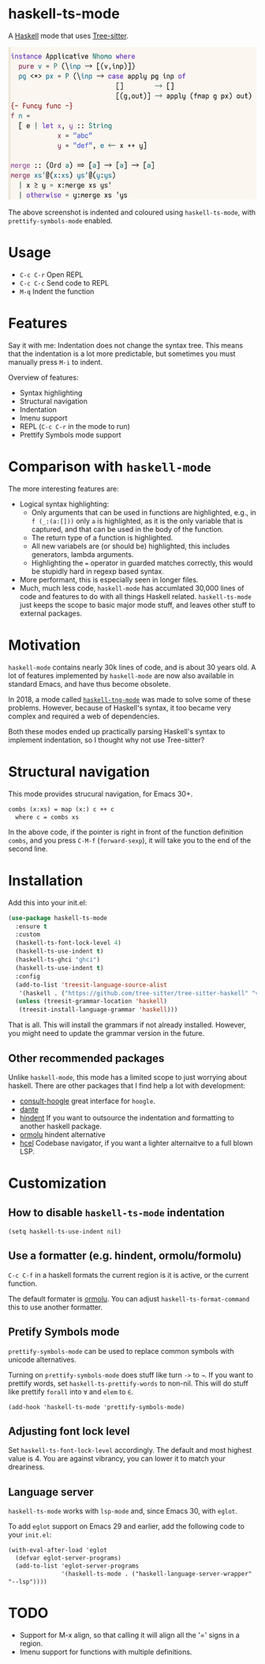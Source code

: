 
# haskell-ts-mode

A [Haskell](https://www.haskell.org/) mode that uses [Tree-sitter](https://tree-sitter.github.io/tree-sitter/).

![img](./ss.png)

The above screenshot is indented and coloured using `haskell-ts-mode`, with
`prettify-symbols-mode` enabled.

# Usage

-   `C-c C-r` Open REPL
-   `C-c C-c` Send code to REPL
-   `M-q`   Indent the function

# Features

Say it with me: Indentation does not change the syntax tree. This means that the
indentation is a lot more predictable, but sometimes you must manually press
`M-i` to indent.

Overview of features:

-   Syntax highlighting
-   Structural navigation
-   Indentation
-   Imenu support
-   REPL (`C-c C-r` in the mode to run)
-   Prettify Symbols mode support

# Comparison with `haskell-mode`

The more interesting features are:

-   Logical syntax highlighting:
    -   Only arguments that can be used in functions are highlighted, e.g., in `f
            (_:(a:[]))` only `a` is highlighted, as it is the only variable that is
        captured, and that can be used in the body of the function.
    -   The return type of a function is highlighted.
    -   All new variabels are (or should be) highlighted, this includes generators,
        lambda arguments.
    -   Highlighting the `=` operator in guarded matches correctly, this would be
        stupidly hard in regexp based syntax.
-   More performant, this is especially seen in longer files.
-   Much, much less code, `haskell-mode` has accumlated 30,000 lines of code and
    features to do with all things Haskell related. `haskell-ts-mode` just keeps
    the scope to basic major mode stuff, and leaves other stuff to external
    packages.

# Motivation

`haskell-mode` contains nearly 30k lines of code, and is about 30 years old. A
lot of features implemented by `haskell-mode` are now also available in standard
Emacs, and have thus become obsolete.

In 2018, a mode called [`haskell-tng-mode`](https://elpa.nongnu.org/nongnu/haskell-tng-mode.html) was made to solve some of these
problems. However, because of Haskell's syntax, it too became very complex and
required a web of dependencies.

Both these modes ended up practically parsing Haskell's syntax to implement
indentation, so I thought why not use Tree-sitter?

# Structural navigation

This mode provides strucural navigation, for Emacs 30+.

    combs (x:xs) = map (x:) c ++ c
      where c = combs xs

In the above code, if the pointer is right in front of the function
definition `combs`, and you press `C-M-f` (`forward-sexp`), it will take you to
the end of the second line.

# Installation

Add this into your init.el:
```lisp
(use-package haskell-ts-mode
  :ensure t
  :custom
  (haskell-ts-font-lock-level 4)
  (haskell-ts-use-indent t)
  (haskell-ts-ghci "ghci")
  (haskell-ts-use-indent t)
  :config
  (add-to-list 'treesit-language-source-alist
   '(haskell . ("https://github.com/tree-sitter/tree-sitter-haskell" "v0.23.1")))
  (unless (treesit-grammar-location 'haskell)
   (treesit-install-language-grammar 'haskell)))
```

That is all.  This will install the grammars if not already installed.
However, you might need to update the grammar version in the future.

## Other recommended packages

Unlike `haskell-mode`, this mode has a limited scope to just worrying
about haskell.  There are other packages that I find help a lot with
development:
- [consult-hoogle](https://codeberg.org/rahguzar/consult-hoogle) great
  interface for `hoogle`.
- [dante](https://github.com/jyp/dante)
- [hindent](https://github.com/mihaimaruseac/hindent) If you want to
  outsource the indentation and formatting to another haskell package.
- [ormolu](https://github.com/vyorkin/ormolu.el) hindent alternative
- [hcel](https://github.com/emacsmirror/hcel) Codebase navigator, if
  you want a lighter alternaitve to a full blown LSP.

# Customization

## How to disable `haskell-ts-mode` indentation

    (setq haskell-ts-use-indent nil)

## Use a formatter (e.g. hindent, ormolu/formolu)

`C-c C-f` in a haskell formats the current region is it is active, or
the current function.

The default formater is
[ormolu](https://hackage.haskell.org/package/ormolu).  You can adjust
`haskell-ts-format-command` this to use another formatter.


## Pretify Symbols mode

`prettify-symbols-mode` can be used to replace common symbols with
unicode alternatives.


Turning on `prettify-symbols-mode` does stuff like turn `->` to
`→`. If you want to prettify words, set `haskell-ts-prettify-words` to
non-nil.  This will do stuff like prettify `forall` into `∀` and
`elem` to `∈`.

    (add-hook 'haskell-ts-mode 'prettify-symbols-mode)

## Adjusting font lock level

Set `haskell-ts-font-lock-level` accordingly.  The default and most
highest value is 4.  You are against vibrancy, you can lower it to
match your dreariness.

## Language server

`haskell-ts-mode` works with `lsp-mode` and, since Emacs 30, with
`eglot`.

To add `eglot` support on Emacs 29 and earlier, add the following code
to your `init.el`:

    (with-eval-after-load 'eglot
      (defvar eglot-server-programs)
      (add-to-list 'eglot-server-programs
                   '(haskell-ts-mode . ("haskell-language-server-wrapper" "--lsp"))))

# TODO 

-   Support for M-x align, so that calling it will align all the '='
    signs in a region.
-   Imenu support for functions with multiple definitions.


